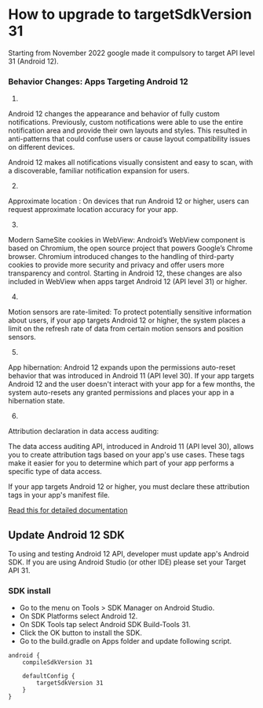 

# How to upgrade to targetSdkVersion 31

Starting from November 2022 google made it compulsory to target API level 31 (Android 12).

### Behavior Changes: Apps Targeting Android 12

1)

Android 12 changes the appearance and behavior of fully custom notifications. Previously, custom notifications were able to use the entire notification area and provide their own layouts and styles. This resulted in anti-patterns that could confuse users or cause layout compatibility issues on different devices.

Android 12 makes all notifications visually consistent and easy to scan, with a discoverable, familiar notification expansion for users.

2)

Approximate location : On devices that run Android 12 or higher, users can request approximate location accuracy for your app.

3)

Modern SameSite cookies in WebView: Android’s WebView component is based on Chromium, the open source project that powers Google’s Chrome browser. Chromium introduced changes to the handling of third-party cookies to provide more security and privacy and offer users more transparency and control. Starting in Android 12, these changes are also included in WebView when apps target Android 12 (API level 31) or higher.

4)

Motion sensors are rate-limited: To protect potentially sensitive information about users, if your app targets Android 12 or higher, the system places a limit on the refresh rate of data from certain motion sensors and position sensors.

5)

App hibernation: Android 12 expands upon the permissions auto-reset behavior that was introduced in Android 11 (API level 30). If your app targets Android 12 and the user doesn't interact with your app for a few months, the system auto-resets any granted permissions and places your app in a hibernation state.

6)

Attribution declaration in data access auditing:

The data access auditing API, introduced in Android 11 (API level 30), allows you to create attribution tags based on your app's use cases. These tags make it easier for you to determine which part of your app performs a specific type of data access.

If your app targets Android 12 or higher, you must declare these attribution tags in your app's manifest file.

[Read this for detailed documentation](https://developer.android.com/about/versions/12/behavior-changes-12#foreground-service-launch-restrictions)


## Update Android 12 SDK 

To using and testing Android 12 API, developer must update app's Android SDK. If you are using Android Studio (or other IDE) please set your Target API 31.

### SDK install

- Go to the menu on Tools > SDK Manager on Android Studio.
- On SDK Platforms  select Android 12.
- On SDK Tools tap select Android SDK Build-Tools 31.
- Click the OK button to install the SDK.
- Go to the build.gradle on Apps folder and update following script.

```
android {
    compileSdkVersion 31

    defaultConfig {
        targetSdkVersion 31
    }
}
```





